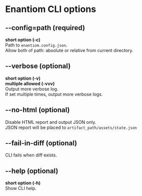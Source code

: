 # Enantiom CLI options

## --config=path (required)

**short option (-c)**  
Path to `enantiom.config.json`.  
Allow both of path: absolute or relative from current directory.

## --verbose (optional)

**short option (-v)**  
**multiple allowed (-vvv)**  
Output more verbose log.  
If set multiple times, output more verbose logs.

## --no-html (optional)

Disable HTML report and output JSON only.  
JSON report will be placed to `artifact_path/assets/state.json` 

## --fail-in-diff (optional)

CLI fails when diff exists.

## --help (optional)

**short option (-h)**  
Show CLI help.
